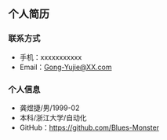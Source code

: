 
## 个人简历
### 联系方式
 - 手机：xxxxxxxxxxx
 - Email：Gong-Yujie@XX.com

### 个人信息
 - 龚煜捷/男/1999-02
 - 本科/浙江大学/自动化
 - GitHub：https://github.com/Blues-Monster
